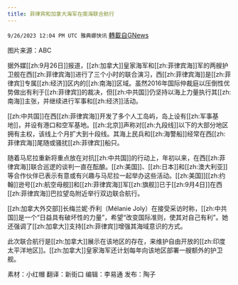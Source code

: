 ```yaml
---
title: 菲律宾和加拿大海军在南海联合航行
---
```

`9/26/2023 12:04 PM UTC 雅典娜快讯` [轉載自GNews](https://gnews.org/articles/1742696)

图片来源：ABC

据外媒[[zh:9月26日]]报道，[[zh:加拿大]]皇家海军和[[zh:菲律宾海]]军的两艘护卫舰在西[[zh:菲律宾海]]进行了三个小时的联合演习，西[[zh:菲律宾海]]是[[zh:菲律宾]]专属[[zh:经济]]区内的[[zh:南海]]区域。虽然2016年国际仲裁庭以压倒性优势做出有利于[[zh:菲律宾]]的裁决，但[[zh:中共国]]仍坚持以海上力量执行其[[zh:南海]]主张，并继续进行军事和[[zh:经济]]活动。

[[zh:中共国]]在西[[zh:菲律宾海]]开发了多个人工岛屿，岛上设有[[zh:军事基地]]，并设有港口和空军基地。[[zh:北京]]声称对[[zh:九段线]]以下的大部分地区拥有主权，该线上个月扩大到十段线。其海上民兵和[[zh:海警船]]经常在西[[zh:菲律宾海]]尾随或骚扰[[zh:菲律宾]]船只。  

随着马尼拉重新将重点放在对抗[[zh:中共国]]的行动上，年初以来，在西[[zh:菲律宾海]]联合巡逻的谈判一直在酝酿。[[zh:美国]]、[[zh:日本]]和[[zh:澳大利亚]]等合作伙伴已表示有意或有兴趣与马尼拉一起举办这些活动。[[zh:美国]][[zh:约翰]]逊号[[zh:航空母舰]]和[[zh:菲律宾海]]军[[zh:旗舰]]已于[[zh:9月4日]]在西[[zh:菲律宾海]]巴拉望岛附近举行双边联合航行。

[[zh:加拿大外交部]]长梅兰妮·乔利（Mélanie Joly）在接受采访时称，[[zh:中共国]]是一个“日益具有破坏性的力量”，希望“改变国际准则，使其对自己有利”。她还强调了[[zh:加拿大]]支持[[zh:菲律宾]]增强其海域意识的方式。 

此次联合航行是[[zh:加拿大]]展示在该地区的存在，来维护自由开放的[[zh:印度太平洋地区]]。[[zh:加拿大]]皇家海军还计划每年向该地区部署一艘额外的护卫舰。

素材：小红帽  翻译：新街口  编辑：李易通  发布：陶子

